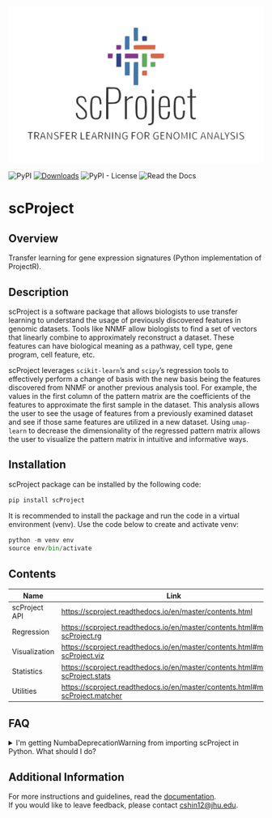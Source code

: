 <img src="https://raw.githubusercontent.com/gofflab/scProject/master/docs/scProject-logo.jpg" >

<img alt="PyPI" src="https://img.shields.io/pypi/v/scProject"> [![Downloads](https://static.pepy.tech/personalized-badge/scproject?period=month&units=international_system&left_color=black&right_color=lightgrey&left_text=Downloads)](https://pepy.tech/project/scproject) <img alt="PyPI - License" src="https://img.shields.io/pypi/l/scProject?color=%237003FF"> <img alt="Read the Docs" src="https://img.shields.io/readthedocs/scproject?color=%230b5394"> 

# scProject # 

## Overview ##

Transfer learning for gene expression signatures (Python implementation of ProjectR).  

## Description ##

scProject is a software package that allows biologists to use transfer learning to understand the usage of previously discovered features in genomic datasets. Tools like NNMF allow biologists to find a set of vectors that linearly combine to approximately reconstruct a dataset. These features can have biological meaning as a pathway, cell type, gene program, cell feature, etc.  

scProject leverages `scikit-learn`’s and `scipy`’s regression tools to effectively perform a change of basis with the new basis being the features discovered from NNMF or another previous analysis tool. For example, the values in the first column of the pattern matrix are the coefficients of the features to approximate the first sample in the dataset. This analysis allows the user to see the usage of features from a previously examined dataset and see if those same features are utilized in a new dataset. Using `umap-learn` to decrease the dimensionality of the regressed pattern matrix allows the user to visualize the pattern matrix in intuitive and informative ways.  

## Installation ##

scProject package can be installed by the following code:  

```python
pip install scProject
```

It is recommended to install the package and run the code in a virtual environment (venv). Use the code below to create and activate venv:  

```python
python -m venv env
source env/bin/activate
```

## Contents ##

Name          | Link
------------- | -------------
scProject API | https://scproject.readthedocs.io/en/master/contents.html
Regression    | https://scproject.readthedocs.io/en/master/contents.html#module-scProject.rg
Visualization | https://scproject.readthedocs.io/en/master/contents.html#module-scProject.viz
Statistics    | https://scproject.readthedocs.io/en/master/contents.html#module-scProject.stats
Utilities     | https://scproject.readthedocs.io/en/master/contents.html#module-scProject.matcher

## FAQ

<details>
  <summary>
    I'm getting NumbaDeprecationWarning from importing scProject in Python. What should I do?
  </summary>  
  <br />
  
  ```python
  NumbaDeprecationWarning: The 'nopython' keyword argument was not supplied to the 'numba.jit' 
decorator. The implicit default value for this argument is currently False, but it will be changed to True in 
Numba 0.59.0. See https://numba.readthedocs.io/en/stable/reference/deprecation.html#deprecation-of-
object-mode-fall-back-behaviour-when-using-jit for details.
    @numba.jit()
  ```

  The following error is coming from `umap` package, not `scProject`. Please ignore this warning message.
</details>

## Additional Information ##

For more instructions and guidelines, read the [documentation](https://scproject.readthedocs.io/en/master/).  
If you would like to leave feedback, please contact [cshin12@jhu.edu](mailto:cshin12@jhu.edu).
